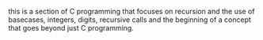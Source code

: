 this is a section of C programming that focuses on recursion and the use of basecases, integers, digits, recursive calls and the beginning of a concept that goes beyond just C programming.
